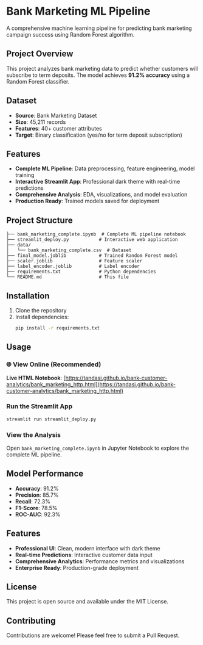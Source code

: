 # Bank Marketing ML Pipeline

A comprehensive machine learning pipeline for predicting bank marketing campaign success using Random Forest algorithm.

##  Project Overview

This project analyzes bank marketing data to predict whether customers will subscribe to term deposits. The model achieves **91.2% accuracy** using a Random Forest classifier.

##  Dataset

- **Source**: Bank Marketing Dataset
- **Size**: 45,211 records
- **Features**: 40+ customer attributes
- **Target**: Binary classification (yes/no for term deposit subscription)

##  Features

- **Complete ML Pipeline**: Data preprocessing, feature engineering, model training
- **Interactive Streamlit App**: Professional dark theme with real-time predictions
- **Comprehensive Analysis**: EDA, visualizations, and model evaluation
- **Production Ready**: Trained models saved for deployment

## Project Structure

```
├── bank_marketing_complete.ipynb  # Complete ML pipeline notebook
├── streamlit_deploy.py           # Interactive web application
├── data/
│   └── bank_marketing_complete.csv  # Dataset
├── final_model.joblib            # Trained Random Forest model
├── scaler.joblib                 # Feature scaler
├── label_encoder.joblib          # Label encoder
├── requirements.txt              # Python dependencies
└── README.md                     # This file
```

##  Installation

1. Clone the repository
2. Install dependencies:
   ```bash
   pip install -r requirements.txt
   ```

##  Usage

### 🌐 View Online (Recommended)
**Live HTML Notebook**: [https://tandasi.github.io/bank-customer-analytics/bank_marketing_http.html](https://tandasi.github.io/bank-customer-analytics/bank_marketing_http.html)

### Run the Streamlit App
```bash
streamlit run streamlit_deploy.py
```

### View the Analysis
Open `bank_marketing_complete.ipynb` in Jupyter Notebook to explore the complete ML pipeline.

##  Model Performance

- **Accuracy**: 91.2%
- **Precision**: 85.7%
- **Recall**: 72.3%
- **F1-Score**: 78.5%
- **ROC-AUC**: 92.3%

##  Features

- **Professional UI**: Clean, modern interface with dark theme
- **Real-time Predictions**: Interactive customer data input
- **Comprehensive Analytics**: Performance metrics and visualizations
- **Enterprise Ready**: Production-grade deployment

##  License

This project is open source and available under the MIT License.

##  Contributing

Contributions are welcome! Please feel free to submit a Pull Request.